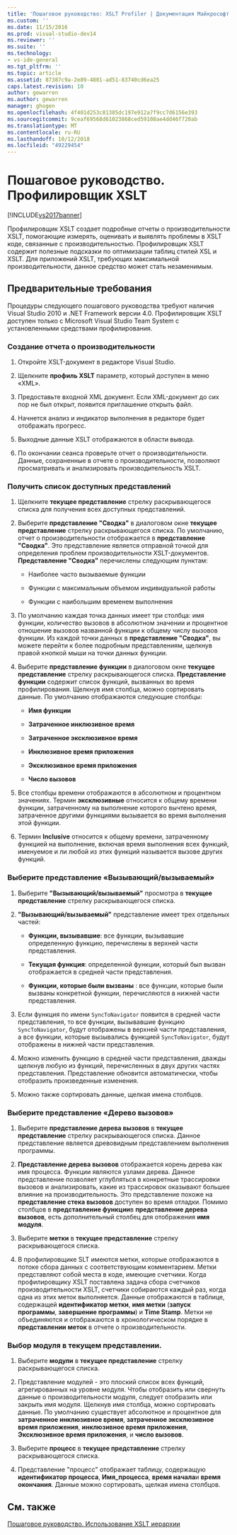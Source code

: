 ```yaml
---
title: 'Пошаговое руководство: XSLT Profiler | Документация Майкрософт'
ms.custom: ''
ms.date: 11/15/2016
ms.prod: visual-studio-dev14
ms.reviewer: ''
ms.suite: ''
ms.technology:
- vs-ide-general
ms.tgt_pltfrm: ''
ms.topic: article
ms.assetid: 87387c9a-2e89-4801-ad51-83740cd6ea25
caps.latest.revision: 10
author: gewarren
ms.author: gewarren
manager: ghogen
ms.openlocfilehash: 4f401d253c81385dc197e912a7f9cc7d6156e393
ms.sourcegitcommit: 9ceaf69568d61023868ced59108ae4dd46f720ab
ms.translationtype: MT
ms.contentlocale: ru-RU
ms.lasthandoff: 10/12/2018
ms.locfileid: "49229454"
---
```

# <a name="walkthrough-xslt-profiler"></a>Пошаговое руководство. Профилировщик XSLT
[!INCLUDE[vs2017banner](../includes/vs2017banner.md)]

  
Профилировщик XSLT создает подробные отчеты о производительности XSLT, помогающие измерять, оценивать и выявлять проблемы в XSLT коде, связанные с производительностью. Профилировщик XSLT содержит полезные подсказки по оптимизации таблиц стилей XSL и XSLT. Для приложений XSLT, требующих максимальной производительности, данное средство может стать незаменимым.  
  
## <a name="prerequisites"></a>Предварительные требования  
 Процедуры следующего пошагового руководства требуют наличия Visual Studio 2010 и .NET Framework версии 4.0. Профилировщик XSLT доступен только с Microsoft Visual Studio Team System с установленными средствами профилирования.  
  
### <a name="create-the-performance-report"></a>Создание отчета о производительности  
  
1.  Откройте XSLT-документ в редакторе Visual Studio.  
  
2.  Щелкните **профиль XSLT** параметр, который доступен в меню «XML».  
  
3.  Предоставьте входной XML документ. Если XML-документ до сих пор не был открыт, появится приглашение открыть файл.  
  
4.  Начнется анализ и индикатор выполнения в редакторе будет отображать прогресс.  
  
5.  Выходные данные XSLT отображаются в области вывода.  
  
6.  По окончании сеанса проверьте отчет о производительности. Данные, сохраненные в отчете о производительности, позволяют просматривать и анализировать производительность XSLT.  
  
### <a name="get-all-the-available-views"></a>Получить список доступных представлений  
  
1.  Щелкните **текущее представление** стрелку раскрывающегося списка для получения всех доступных представлений.  
  
2.  Выберите **представление "Сводка"** в диалоговом окне **текущее представление** стрелку раскрывающегося списка. По умолчанию, отчет о производительности отображается в **представление "Сводка"**. Это представление является отправной точкой для определения проблем производительности XSLT-документов. **Представление "Сводка"** перечислены следующим пунктам:  
  
    -   Наиболее часто вызываемые функции  
  
    -   Функции с максимальным объемом индивидуальной работы  
  
    -   Функции с наибольшим временем выполнения  
  
3.  По умолчанию каждая точка данных имеет три столбца: имя функции, количество вызовов в абсолютном значении и процентное отношение вызовов названной функции к общему числу вызовов функции. Из каждой точки данных в **представление "Сводка"**, вы можете перейти к более подробным представлениям, щелкнув правой кнопкой мыши на точки данных функции.  
  
4.  Выберите **представление функции** в диалоговом окне **текущее представление** стрелку раскрывающегося списка. **Представление функции** содержит список функций, вызванных во время профилирования. Щелкнув имя столбца, можно сортировать данные. По умолчанию отображаются следующие столбцы:  
  
    -   **Имя функции**  
  
    -   **Затраченное инклюзивное время**  
  
    -   **Затраченное эксклюзивное время**  
  
    -   **Инклюзивное время приложения**  
  
    -   **Эксклюзивное время приложения**  
  
    -   **Число вызовов**  
  
5.  Все столбцы времени отображаются в абсолютном и процентном значениях. Термин **эксклюзивные** относится к общему времени функции, затраченному на выполнение которого вычтено время, затраченное другими функциями вызывается во время выполнения этой функции.  
  
6.  Термин **Inclusive** относится к общему времени, затраченному функцией на выполнение, включая время выполнения всех функций, именуемое и ли любой из этих функций называется вызове других функций.  
  
### <a name="select-callercallee-view"></a>Выберите представление «Вызывающий/вызываемый»  
  
1.  Выберите **"Вызывающий/вызываемый"** просмотра в **текущее представление** стрелку раскрывающегося списка.  
  
2.  **"Вызывающий/вызываемый"** представление имеет трех отдельных частей:  
  
    -   **Функции, вызывавшие**: все функции, вызывавшие определенную функцию, перечислены в верхней части представления.  
  
    -   **Текущая функция**: определенной функции, который был вызван отображается в средней части представления.  
  
    -   **Функции, которые были вызваны** : все функции, которые были вызваны конкретной функции, перечисляются в нижней части представления.  
  
3.  Если функция по имени `SyncToNavigator` появится в средней части представления, то все функции, вызывавшие функцию `SyncToNavigator`, будут отображены в верхней части представления, а все функции, которые вызывались функцией `SyncToNavigator`, будут отображены в нижней части представления.  
  
4.  Можно изменить функцию в средней части представления, дважды щелкнув любую из функций, перечисленных в двух других частях представления. Представление обновится автоматически, чтобы отобразить произведенные изменения.  
  
5.  Можно также сортировать данные, щелкая имена столбцов.  
  
### <a name="select-calltree-view"></a>Выберите представление «Дерево вызовов»  
  
1.  Выберите **представление дерева вызовов** в **текущее представление** стрелку раскрывающегося списка. Данное представление является древовидным представлением выполнения программы.  
  
2.  **Представление дерева вызовов** отображается корень дерева как имя процесса. Функции являются узлами дерева. Данное представление позволяет углубляться в конкретные трассировки вызовов и анализировать, какие из трассировок оказывают большее влияние на производительность. Это представление похоже на **представление стека вызовов** доступен во время отладки. Помимо столбцов в **представление функции**в **представление дерева вызовов**, есть дополнительный столбец для отображения **имя модуля**.  
  
3.  Выберите **метки** в **текущее представление** стрелку раскрывающегося списка.  
  
4.  В профилировщике SLT имеются метки, которые отображаются в потоке сбора данных с соответствующим комментарием. Метки представляют собой места в коде, имеющие счетчики. Когда профилировщику XSLT поставлена задача сбора счетчиков производительности XSLT, счетчики собираются каждый раз, когда одна из этих меток выполняется. Данные отображаются в таблице, содержащей **идентификатор метки**, **имя метки** (**запуск программы**, **завершение программы**) и  **Time Stamp**. Метки не объединяются и отображаются в хронологическом порядке в **представлении меток** в отчете о производительности.  
  
### <a name="select-modules-in-the-current-view"></a>Выбор модуля в текущем представлении.  
  
1.  Выберите **модули** в **текущее представление** стрелку раскрывающегося списка.  
  
2.  Представление модулей - это плоский список всех функций, агрегированных на уровне модуля. Чтобы отобразить или свернуть данные о производительности модуля, следует отобразить или закрыть имя модуля. Щелкнув имя столбца, можно сортировать данные. По умолчанию существует абсолютное и процентное для **затраченное инклюзивное время**, **затраченное эксклюзивное время приложения**, **инклюзивное время приложения**, **Эксклюзивное время приложения**, и **число вызовов**.  
  
3.  Выберите **процесс** в **текущее представление** стрелку раскрывающегося списка.  
  
4.  Представление "процесс" отображает таблицу, содержащую **идентификатор процесса**, **Имя_процесса**, **время начала**и **время окончания**. Данные можно сортировать, щелкая имена столбцов.  
  
## <a name="see-also"></a>См. также  
 [Пошаговое руководство. Использование XSLT иерархии](../xml-tools/walkthrough-using-xslt-hierarchy.md)



